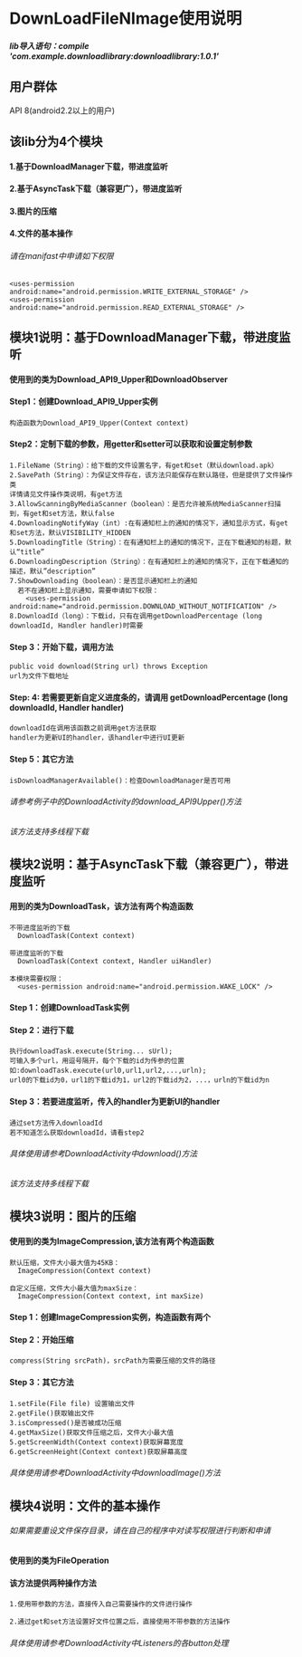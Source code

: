 DownLoadFileNImage使用说明
=
##### lib导入语句：compile 'com.example.downloadlibrary:downloadlibrary:1.0.1'  

用户群体
-
API 8(android2.2以上的用户)  
  
该lib分为4个模块
-
#### 1.基于DownloadManager下载，带进度监听  
#### 2.基于AsyncTask下载（兼容更广），带进度监听  
#### 3.图片的压缩  
#### 4.文件的基本操作  
  
###### 请在manifast中申请如下权限  

    <uses-permission android:name="android.permission.WRITE_EXTERNAL_STORAGE" />
    <uses-permission android:name="android.permission.READ_EXTERNAL_STORAGE" />
  
模块1说明：基于DownloadManager下载，带进度监听  
-
#### 使用到的类为Download_API9_Upper和DownloadObserver
  
#### Step1：创建Download_API9_Upper实例   
    构造函数为Download_API9_Upper(Context context)  
  
#### Step2：定制下载的参数，用getter和setter可以获取和设置定制参数  
    1.FileName（String）：给下载的文件设置名字，有get和set（默认download.apk） 
    2.SavePath（String）：为保证文件存在，该方法只能保存在默认路径，但是提供了文件操作类  
    详情请见文件操作类说明，有get方法   
    3.AllowScanningByMediaScanner（boolean）：是否允许被系统MediaScanner扫描到，有get和set方法，默认false  
    4.DownloadingNotifyWay（int）:在有通知栏上的通知的情况下，通知显示方式，有get和set方法，默认VISIBILITY_HIDDEN  
    5.DownloadingTitle（String）：在有通知栏上的通知的情况下，正在下载通知的标题，默认“title”  
    6.DownloadingDescription（String）：在有通知栏上的通知的情况下，正在下载通知的描述，默认”description”  
    7.ShowDownloading（boolean）：是否显示通知栏上的通知
      若不在通知栏上显示通知，需要申请如下权限：
        <uses-permission android:name="android.permission.DOWNLOAD_WITHOUT_NOTIFICATION" />
    8.DownloadId（long）：下载id，只有在调用getDownloadPercentage (long downloadId, Handler handler)时需要   
  
#### Step 3：开始下载，调用方法   
    public void download(String url) throws Exception   
    url为文件下载地址  
      
#### Step: 4: 若需要更新自定义进度条的，请调用 getDownloadPercentage (long downloadId, Handler handler)   
    downloadId在调用该函数之前调用get方法获取  
    handler为更新UI的handler，该handler中进行UI更新  
  
#### Step 5：其它方法   
    isDownloadManagerAvailable()：检查DownloadManager是否可用  
  
###### 请参考例子中的DownloadActivity的download_API9Upper()方法  
###### 该方法支持多线程下载
  
模块2说明：基于AsyncTask下载（兼容更广），带进度监听  
-
#### 用到的类为DownloadTask，该方法有两个构造函数
    不带进度监听的下载
      DownloadTask(Context context)  
      
    带进度监听的下载
      DownloadTask(Context context, Handler uiHandler)  
      
    本模块需要权限：
      <uses-permission android:name="android.permission.WAKE_LOCK" />
  
#### Step 1：创建DownloadTask实例
  
#### Step 2：进行下载    
    执行downloadTask.execute(String... sUrl);  
    可输入多个url，用逗号隔开，每个下载的id为传参的位置  
    如:downloadTask.execute(url0,url1,url2,...,urln);  
    url0的下载id为0，url1的下载id为1，url2的下载id为2，...，urln的下载id为n
  
#### Step 3：若要进度监听，传入的handler为更新UI的handler  
    通过set方法传入downloadId  
    若不知道怎么获取downloadId，请看step2
  
###### 具体使用请参考DownloadActivity中download()方法  
###### 该方法支持多线程下载

模块3说明：图片的压缩  
-
#### 使用到的类为ImageCompression,该方法有两个构造函数
    默认压缩，文件大小最大值为45KB：
      ImageCompression(Context context)

    自定义压缩，文件大小最大值为maxSize：
      ImageCompression(Context context, int maxSize)
  
#### Step 1：创建ImageCompression实例，构造函数有两个    

#### Step 2：开始压缩  
    compress(String srcPath)，srcPath为需要压缩的文件的路径  
  
#### Step 3：其它方法  
    1.setFile(File file) 设置输出文件  
    2.getFile()获取输出文件  
    3.isCompressed()是否被成功压缩  
    4.getMaxSize()获取文件压缩之后，文件大小最大值  
    5.getScreenWidth(Context context)获取屏幕宽度  
    6.getScreenHeight(Context context)获取屏幕高度  
  
###### 具体使用请参考DownloadActivity中downloadImage()方法  
  
模块4说明：文件的基本操作  
-
###### 如果需要重设文件保存目录，请在自己的程序中对读写权限进行判断和申请
#### 使用到的类为FileOperation

#### 该方法提供两种操作方法  
    1.使用带参数的方法，直接传入自己需要操作的文件进行操作  
    
    2.通过get和set方法设置好文件位置之后，直接使用不带参数的方法操作  
  
###### 具体使用请参考DownloadActivity中Listeners的各button处理  
   
  
